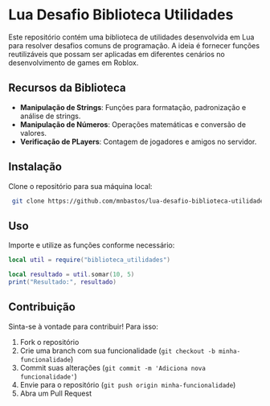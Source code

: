 # Lua Desafio Biblioteca Utilidades

Este repositório contém uma biblioteca de utilidades desenvolvida em Lua para resolver desafios comuns de programação. A ideia é fornecer funções reutilizáveis que possam ser aplicadas em diferentes cenários no desenvolvimento de games em Roblox.

## Recursos da Biblioteca

- **Manipulação de Strings**: Funções para formatação, padronização e análise de strings.
- **Manipulação de Números**: Operações matemáticas e conversão de valores.
- **Verificação de PLayers**:  Contagem de jogadores e amigos no servidor.

## Instalação

Clone o repositório para sua máquina local:

```sh
 git clone https://github.com/mnbastos/lua-desafio-biblioteca-utilidades.git
```

## Uso

Importe e utilize as funções conforme necessário:

```lua
local util = require("biblioteca_utilidades")

local resultado = util.somar(10, 5)
print("Resultado:", resultado)
```

## Contribuição

Sinta-se à vontade para contribuir! Para isso:

1. Fork o repositório
2. Crie uma branch com sua funcionalidade (`git checkout -b minha-funcionalidade`)
3. Commit suas alterações (`git commit -m 'Adiciona nova funcionalidade'`)
4. Envie para o repositório (`git push origin minha-funcionalidade`)
5. Abra um Pull Request


